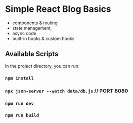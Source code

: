 # Simple React Blog Basics 

- components & routing
- state management, 
- async code
- built-in hooks & custom hooks

## Available Scripts

In the project directory, you can run:

### `npm install`
### `npx json-server --watch data/db.js` // PORT 8080
### `npm run dev`
### `npm run build`
